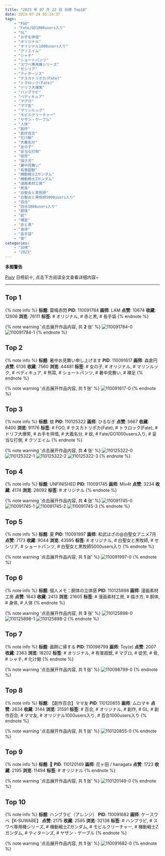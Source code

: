 ```yaml
---
title: "2023 年 07 月 22 日 日榜 Top10"
date: 2023-07-24 05:14:37
tags:
    - "FGO"
    - "Fate/GO1000users入り"
    - "GL"
    - "お手を拝借"
    - "オリジナル"
    - "オリジナル1000users入り"
    - "クソエイム"
    - "シャチ"
    - "ショートパンツ"
    - "スワベ専用機シリーズ"
    - "セシリア"
    - "ティターンズ"
    - "テスカトリポカ(Fate)"
    - "トラロック(Fate)"
    - "ドリフ大爆笑"
    - "ハンブラビ"
    - "ペディキュア"
    - "マグロ"
    - "ママ友"
    - "マリンルック"
    - "モビルクリーチャー"
    - "ヤザン・ゲーブル"
    - "人体"
    - "創作"
    - "創作百合"
    - "化け鯨"
    - "大義名分"
    - "女の子"
    - "妥当な打倒"
    - "徒労"
    - "描き方"
    - "暑中見舞い"
    - "有害超獣"
    - "機動戦士Zガンダム"
    - "機動戦士Ζガンダム"
    - "漫画素材工房"
    - "熊耳"
    - "白聖女と黒牧師"
    - "白聖女と黒牧師5000users入り"
    - "百合"
    - "百合1000users入り"
    - "胴体"
    - "蚊"
    - "裸足"
    - "赤と黒"
    - "身体"
    - "長手袋"
    - "骨"
categories:
    - "日榜"
    - "2023"
---
```


<i class="fa fa-triangle-exclamation"></i>**多图警告**<i class="fa fa-triangle-exclamation"></i>

[Pixiv](https://www.pixiv.net/) 日榜前十, 点击下方阅读全文查看详细内容~

<!-- more -->

---

## Top 1

{% note info %}
**标题**: 雷鳴赤閃
**PID**: 110091784 **画师**: LAM
**点赞**: 10674 **收藏**: 12608 **浏览**: 76111
**标签**: # オリジナル, # 赤と黒, # 長手袋
{% endnote %}

{% note warning '点击展开作品内容, 共 **2** 张' %}
![110091784-0](https://i.pixiv.re/img-original/img/2023/07/21/00/01/37/110091784_p0.jpg)
![110091784-1](https://i.pixiv.re/img-original/img/2023/07/21/00/01/37/110091784_p1.jpg)
{% endnote %}

## Top 2

{% note info %}
**标题**: 暑中お見舞い申し上げます
**PID**: 110091617 **画师**: 森倉円
**点赞**: 6136 **收藏**: 7560 **浏览**: 44481
**标签**: # 女の子, # オリジナル, # マリンルック, # ペディキュア, # 熊耳, # ショートパンツ, # 暑中見舞い, # 裸足
{% endnote %}

{% note warning '点击展开作品内容, 共 **1** 张' %}
![110091617-0](https://i.pixiv.re/img-original/img/2023/07/21/00/00/27/110091617_p0.jpg)
{% endnote %}

## Top 3

{% note info %}
**标题**: 蚊
**PID**: 110125322 **画师**: ひるなぎ
**点赞**: 5667 **收藏**: 6400 **浏览**: 91176
**标签**: # FGO, # テスカトリポカ(Fate), # トラロック(Fate), # ドリフ大爆笑, # お手を拝借, # 大義名分, # 蚊, # Fate/GO1000users入り, # 妥当な打倒, # クソエイム
{% endnote %}

{% note warning '点击展开作品内容, 共 **4** 张' %}
![110125322-0](https://i.pixiv.re/img-original/img/2023/07/22/06/00/13/110125322_p0.jpg)
![110125322-1](https://i.pixiv.re/img-original/img/2023/07/22/06/00/13/110125322_p1.jpg)
![110125322-2](https://i.pixiv.re/img-original/img/2023/07/22/06/00/13/110125322_p2.jpg)
![110125322-3](https://i.pixiv.re/img-original/img/2023/07/22/06/00/13/110125322_p3.jpg)
{% endnote %}

## Top 4

{% note info %}
**标题**: UNFINISHED
**PID**: 110091745 **画师**: Miv4t
**点赞**: 3234 **收藏**: 4174 **浏览**: 28092
**标签**: # オリジナル
{% endnote %}

{% note warning '点击展开作品内容, 共 **4** 张' %}
![110091745-0](https://i.pixiv.re/img-original/img/2023/07/21/00/01/15/110091745_p0.jpg)
![110091745-1](https://i.pixiv.re/img-original/img/2023/07/21/00/01/15/110091745_p1.jpg)
![110091745-2](https://i.pixiv.re/img-original/img/2023/07/21/00/01/15/110091745_p2.jpg)
![110091745-3](https://i.pixiv.re/img-original/img/2023/07/21/00/01/15/110091745_p3.jpg)
{% endnote %}

## Top 5

{% note info %}
**标题**: 夏
**PID**: 110091997 **画师**: 和武はざの@白聖女アニメ7月
**点赞**: 7173 **收藏**: 9044 **浏览**: 43595
**标签**: # オリジナル, # 白聖女と黒牧師, # セシリア, # ショートパンツ, # 白聖女と黒牧師5000users入り
{% endnote %}

{% note warning '点击展开作品内容, 共 **1** 张' %}
![110091997-0](https://i.pixiv.re/img-original/img/2023/07/21/00/05/18/110091997_p0.jpg)
{% endnote %}

## Top 6

{% note info %}
**标题**: 個人メモ：胴体の立体感
**PID**: 110125898 **画师**: 漫画素材工房
**点赞**: 1843 **收藏**: 2413 **浏览**: 21605
**标签**: # 漫画素材工房, # 描き方, # 胴体, # 身体, # 人体
{% endnote %}

{% note warning '点击展开作品内容, 共 **3** 张' %}
![110125898-0](https://i.pixiv.re/img-original/img/2023/07/22/07/00/10/110125898_p0.jpg)
![110125898-1](https://i.pixiv.re/img-original/img/2023/07/22/07/00/10/110125898_p1.jpg)
![110125898-2](https://i.pixiv.re/img-original/img/2023/07/22/07/00/10/110125898_p2.jpg)
{% endnote %}

## Top 7

{% note info %}
**标题**: 画餅に帰する
**PID**: 110098799 **画师**: Toy(e)
**点赞**: 2007 **收藏**: 2363 **浏览**: 18202
**标签**: # オリジナル, # 有害超獣, # マグロ, # 徒労, # 骨, # シャチ, # 化け鯨
{% endnote %}

{% note warning '点击展开作品内容, 共 **1** 张' %}
![110098799-0](https://i.pixiv.re/img-original/img/2023/07/21/07/35/39/110098799_p0.jpg)
{% endnote %}

## Top 8

{% note info %}
**标题**: 【創作百合】ママ友
**PID**: 110120855 **画师**: ムロマキ
**点赞**: 2634 **收藏**: 3144 **浏览**: 31591
**标签**: # 百合, # オリジナル, # 創作, # GL, # 創作百合, # ママ友, # オリジナル1000users入り, # 百合1000users入り
{% endnote %}

{% note warning '点击展开作品内容, 共 **1** 张' %}
![110120855-0](https://i.pixiv.re/img-original/img/2023/07/22/00/46/57/110120855_p0.jpg)
{% endnote %}

## Top 9

{% note info %}
**标题**: 🌼
**PID**: 110120149 **画师**: 花ヶ田 / hanagata
**点赞**: 1723 **收藏**: 2195 **浏览**: 11494
**标签**: # オリジナル
{% endnote %}

{% note warning '点击展开作品内容, 共 **1** 张' %}
![110120149-0](https://i.pixiv.re/img-original/img/2023/07/22/00/22/55/110120149_p0.png)
{% endnote %}

## Top 10

{% note info %}
**标题**: ハンブラビ（アレンジ）
**PID**: 110091682 **画师**: ケースワベ【K-SUWABE】
**点赞**: 2175 **收藏**: 2595 **浏览**: 32138
**标签**: # ハンブラビ, # スワベ専用機シリーズ, # 機動戦士Zガンダム, # モビルクリーチャー, # 機動戦士Ζガンダム, # ティターンズ, # ヤザン・ゲーブル
{% endnote %}

{% note warning '点击展开作品内容, 共 **1** 张' %}
![110091682-0](https://i.pixiv.re/img-original/img/2023/07/21/00/00/46/110091682_p0.jpg)
{% endnote %}
